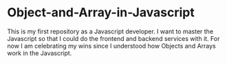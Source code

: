 # Object-and-Array-in-Javascript
This is my first repository as a Javascript developer. I want to master the Javascript so that I could do the frontend and backend services with it. For now I am celebrating my wins since I understood how Objects and Arrays work in the Javascript.

